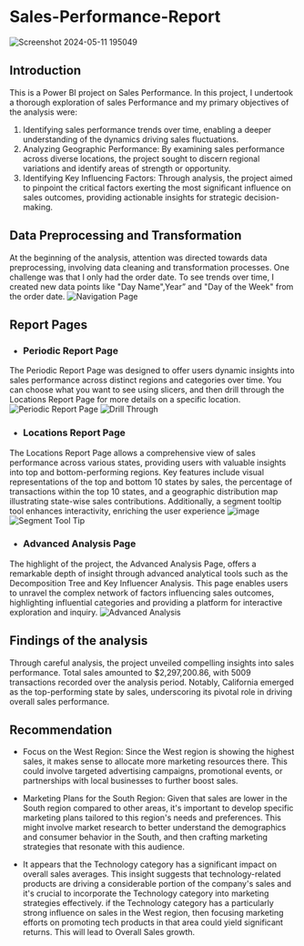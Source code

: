 # Sales-Performance-Report
![Screenshot 2024-05-11 195049](https://github.com/AdebesinGrace/Sales-Performance-Report/assets/161143562/55bb3740-9434-4a46-92b6-bd4ae7f5a63c)

## Introduction 
This is a Power BI project on Sales Performance.
In this project, I undertook a thorough exploration of sales Performance and my primary objectives of the analysis were:
1. Identifying sales performance trends over time, enabling a deeper understanding of the dynamics driving sales fluctuations.
2. Analyzing Geographic Performance: By examining sales performance across diverse locations, the project sought to discern regional variations and identify areas of strength or opportunity.
3. Identifying Key Influencing Factors: Through analysis, the project aimed to pinpoint the critical factors exerting the most significant influence on sales outcomes, providing actionable insights for strategic decision-making.

## Data Preprocessing and Transformation

At the beginning of the analysis, attention was directed towards data preprocessing, involving data cleaning and transformation processes. One challenge was that I only had the order date. To see trends over time, I created new data points like "Day Name",Year” and "Day of the Week" from the order date.
![Navigation Page ](https://github.com/AdebesinGrace/Sales-Performance-Report/assets/161143562/0d0b2dc9-ece1-4070-bf84-c2c4c44db1dc)

## Report Pages

- ### Periodic Report Page

The Periodic Report Page was designed to offer users dynamic insights into sales performance across distinct regions and categories over time. You can choose what you want to see using slicers, and then drill through the Locations Report Page for more details on a specific location.
![Periodic Report Page](https://github.com/AdebesinGrace/Sales-Performance-Report/assets/161143562/77f0e228-77e1-4d37-b7d2-ccd64e66252d)
![Drill Through](https://github.com/AdebesinGrace/Sales-Performance-Report/assets/161143562/25885cd1-59c6-4e99-9be8-bbfa1fca1687)


- ### Locations Report Page

The Locations Report Page allows a comprehensive view of sales performance across various states, providing users with valuable insights into top and bottom-performing regions. Key features include visual representations of the top and bottom 10 states by sales, the percentage of transactions within the top 10 states, and a geographic distribution map illustrating state-wise sales contributions. Additionally, a segment tooltip tool enhances interactivity, enriching the user experience
![image](https://github.com/AdebesinGrace/Sales-Performance-Report/assets/161143562/b15e360e-f2c7-40ee-8760-cf134e4cfc9d)
![Segment Tool Tip](https://github.com/AdebesinGrace/Sales-Performance-Report/assets/161143562/21d6370a-5dd2-423c-a6bc-3a4e75d21919)


- ### Advanced Analysis Page

The highlight of the project, the Advanced Analysis Page, offers a remarkable depth of insight through advanced analytical tools such as the Decomposition Tree and Key Influencer Analysis. This page enables users to unravel the complex network of factors influencing sales outcomes, highlighting influential categories and providing a platform for interactive exploration and inquiry.
![Advanced Analysis](https://github.com/AdebesinGrace/Sales-Performance-Report/assets/161143562/099498de-50d4-4910-b639-e0e98aedc3b0)


## Findings of the analysis

Through careful analysis, the project unveiled compelling insights into sales performance. Total sales amounted to $2,297,200.86, with 5009 transactions recorded over the analysis period. Notably, California emerged as the top-performing state by sales, underscoring its pivotal role in driving overall sales performance.

## Recommendation 
- Focus on the West Region: Since the West region is showing the highest sales, it makes sense to allocate more marketing resources there. This could involve targeted advertising 
 campaigns, promotional events, or partnerships with local businesses to further boost sales.

- Marketing Plans for the South Region: Given that sales are lower in the South region compared to other areas, it's important to develop specific marketing plans tailored to this region's needs and preferences. This might involve market research to better understand the demographics and consumer behavior in the South, and then crafting marketing strategies that resonate with this audience.

- It appears that the Technology category has a significant impact on overall sales averages. This insight suggests that technology-related products are driving a considerable portion of the company's sales and it's crucial to incorporate the Technology category into marketing strategies effectively.  if the Technology category has a particularly strong influence on sales in the West region, then focusing marketing efforts on promoting tech products in that area could yield significant returns. This will lead to Overall Sales growth.








